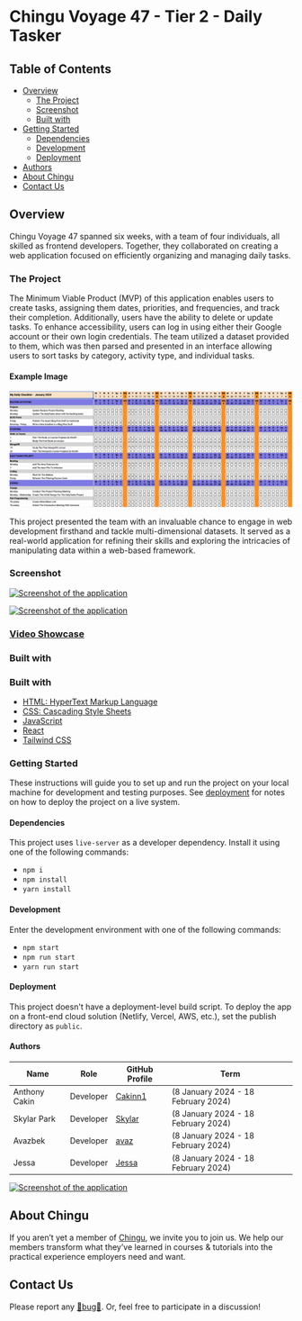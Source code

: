 # Chingu Voyage 47 - Tier 2 - Daily Tasker

## Table of Contents

- [Overview]()
  - [The Project](#overview)
  - [Screenshot](#the-project)
  <!-- - [Links](#screenshot) -->
  - [Built with](#links)
- [Getting Started](#built-with)
  - [Dependencies](#getting-started)
  - [Development](#dependencies)
  - [Deployment](#development)
- [Authors](#deployment)
- [About Chingu](#acknowledgements)
- [Contact Us](#about-chingu)

## Overview

Chingu Voyage 47 spanned six weeks, with a team of four individuals, all skilled as frontend developers. Together, they collaborated on creating a web application focused on efficiently organizing and managing daily tasks.

### The Project

The Minimum Viable Product (MVP) of this application enables users to create tasks, assigning them dates, priorities, and frequencies, and track their completion. Additionally, users have the ability to delete or update tasks. To enhance accessibility, users can log in using either their Google account or their own login credentials. The team utilized a dataset provided to them, which was then parsed and presented in an interface allowing users to sort tasks by category, activity type, and individual tasks.

#### Example Image

![Example daily task productivity tool](https://github.com/chingu-voyages/voyage-project-tier2-dailytasks/blob/main/assets/daily_productivity_sample_ui.png?raw=true)

This project presented the team with an invaluable chance to engage in web development firsthand and tackle multi-dimensional datasets. It served as a real-world application for refining their skills and exploring the intricacies of manipulating data within a web-based framework.

### Screenshot

[![Screenshot of the application](./websiteview1.png)](https://github.com/chingu-voyages/v47-tier2-team-10/raw/main/v47-client/public/websiteview1.png)

[![Screenshot of the application](./websiteview2.png)](https://github.com/chingu-voyages/v47-tier2-team-10/raw/main/v47-client/public/websiteview2.png)


### [Video Showcase](https://www.veed.io)

<!-- ### Links

- [Repository](https://github.com/chingu-voyages/v47-tier1-team-04)
- [Documentation](https://chingu-voyages.github.io/v47-tier1-team-04/)
- [Live Site URL](https://v47-tier1-team-04.netlify.app/)
- [Development URL](https://v47-tier1-team-04-dev.netlify.app/)
- [Beta Testing URL](https://v47-tier1-team-04-beta.netlify.app/)
- [Alpha Testing URL](https://v47-tier1-team-04-alpha.netlify.app/) -->

### Built with

### Built with


- [HTML: HyperText Markup Language](https://developer.mozilla.org/en-US/docs/Web/HTML)
- [CSS: Cascading Style Sheets](https://developer.mozilla.org/en-US/docs/Web/CSS)
- [JavaScript](https://developer.mozilla.org/en-US/docs/Web/javascript)
- [React](https://reactjs.org/)
- [Tailwind CSS](https://tailwindcss.com/)

### Getting Started

These instructions will guide you to set up and run the project on your local machine for development and testing purposes. See [deployment](#deployment) for notes on how to deploy the project on a live system.

#### Dependencies

This project uses `live-server` as a developer dependency. Install it using one of the following commands:

- `npm i`
- `npm install`
- `yarn install`

#### Development

Enter the development environment with one of the following commands:

- `npm start`
- `npm run start`
- `yarn run start`

#### Deployment

This project doesn't have a deployment-level build script. To deploy the app on a front-end cloud solution (Netlify, Vercel, AWS, etc.), set the publish directory as `public`.

#### Authors

| Name | Role | GitHub Profile | Term |
| --- | --- | --- | --- |
| Anthony Cakin| Developer | [Cakinn1](https://github.com/Cakinn1) | (8 January 2024 - 18 February 2024) |
| Skylar Park | Developer | [Skylar](https://github.com/MinjuSkylarPark) | (8 January 2024 - 18 February 2024) |
| Avazbek | Developer | [avaz](https://github.com/devavaz) | (8 January 2024 - 18 February 2024) |
| Jessa | Developer | [Jessa](https://github.com/jessabc) | (8 January 2024 - 18 February 2024) |


[![Screenshot of the application](./chinguteam.png)](https://github.com/chingu-voyages/v47-tier2-team-10/raw/main/v47-client/public/chinguteam.png)




## About Chingu

If you aren’t yet a member of [Chingu](https://chingu.io), we invite you to join us. We help our members transform what they’ve learned in courses & tutorials into the practical experience employers need and want.

## Contact Us

Please report any [🐛bug🐛](https://github.com/chingu-voyages/v47-tier2-team-10/issues/new?assignees=&labels=bug&projects=&template=bug-report-template.md). Or, feel free to participate in a discussion!
